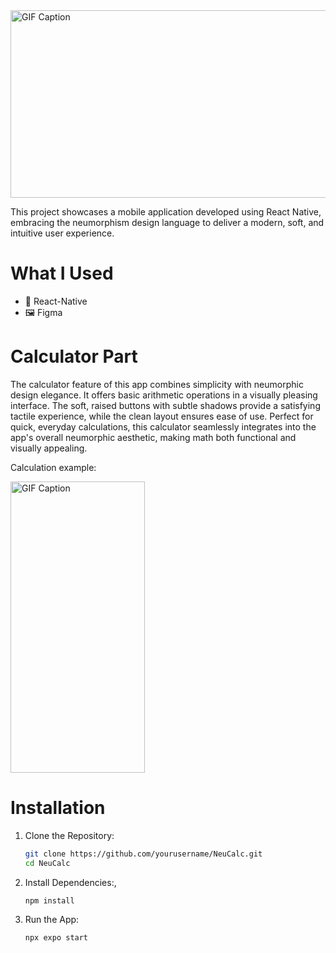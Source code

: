 <img src="https://github.com/user-attachments/assets/23cef80b-4cc9-48af-9b2c-2120b6462769" alt="GIF Caption" width="1024" height="300">


This project showcases a mobile application developed using React Native, embracing the neumorphism design language to deliver a modern, soft, and intuitive user experience.


# What I Used
* 🔨 React-Native
* 🖼️ Figma

# Calculator Part

The calculator feature of this app combines simplicity with neumorphic design elegance. It offers basic arithmetic operations in a visually pleasing interface. The soft, raised buttons with subtle shadows provide a satisfying tactile experience, while the clean layout ensures ease of use. Perfect for quick, everyday calculations, this calculator seamlessly integrates into the app's overall neumorphic aesthetic, making math both functional and visually appealing.

Calculation example:

<img src="https://github.com/user-attachments/assets/d3ab64f6-5128-47fc-a602-3703e7efa235" alt="GIF Caption" width="215" height="466">

# Installation

1. Clone the Repository:
    ```bash
   git clone https://github.com/yourusername/NeuCalc.git
   cd NeuCalc
   
3. Install Dependencies:,
   ```bash
   npm install

5. Run the App:
   ```bash
   npx expo start


